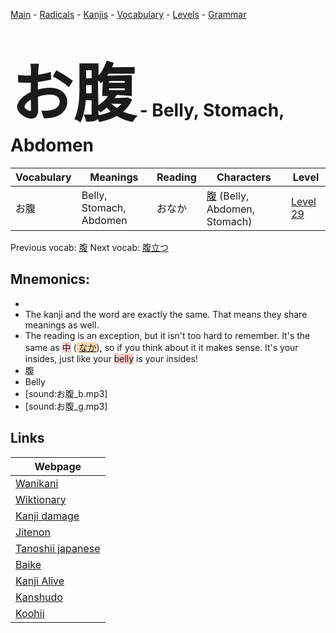 <style> bigfont {font-size: 100px}</style>
[Main](../README.md) -
[Radicals](../radicals.md) -
[Kanjis](../kanjis.md) -
[Vocabulary](../vocabulary.md) -
[Levels](../levels.md) -
[Grammar](../grammar.md)
# <bigfont> お腹</bigfont> - Belly, Stomach, Abdomen 

| Vocabulary | Meanings | Reading | Characters | Level |
| --- | --- | --- | --- | --- |
| お腹 | Belly, Stomach, Abdomen | おなか |  [腹](../kanjis/腹.md) (Belly, Abdomen, Stomach) | [Level 29](../levels/wk_level29.md) |

Previous vocab: [腹](腹.md) Next vocab: [腹立つ](腹立つ.md) 

## Mnemonics:

* 
* The kanji and the word are exactly the same. That means they share meanings as well.
* The reading is an exception, but it isn't too hard to remember. It's the same as <span style="background-color:#ffcccb"> 中</span> (<span style="background-color:#fed8b1"> [なか](https://jisho.org/search/なか)</span>), so if you think about it it makes sense. It's your insides, just like your <span style="background-color:#ffcccb"> belly</span> is your insides!
* 腹
* Belly
* [sound:お腹_b.mp3]
* [sound:お腹_g.mp3]


## Links 

| Webpage |
| --- |
| [Wanikani          ](https://www.wanikani.com/kanji/お腹) |
| [Wiktionary        ](https://en.wiktionary.org/wiki/お腹) |
| [Kanji damage      ](http://www.kanjidamage.com/kanji/search?utf8=✓&q=お腹) |
| [Jitenon           ](https://jitenon.com/kanji/お腹) |
| [Tanoshii japanese ](https://www.tanoshiijapanese.com/dictionary/kanji.cfm?k=お腹) |
| [Baike             ](https://baike.baidu.com/item/お腹) |
| [Kanji Alive       ](https://app.kanjialive.com/お腹) |
| [Kanshudo          ](https://www.kanshudo.com/searchmn?q=お腹) |
| [Koohii            ](https://kanji.koohii.com/study/kanji/お腹) |
